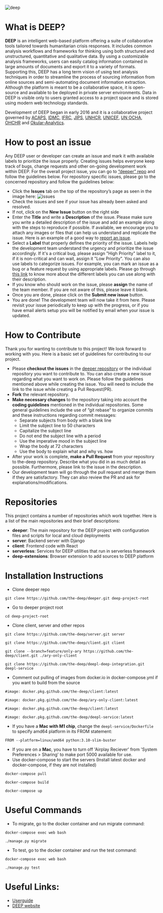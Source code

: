 ![deep](https://user-images.githubusercontent.com/6733492/193183087-5eb01f8a-ab47-4ed2-83a2-3ea020c5b902.png)

# What is DEEP?
**DEEP** is an intelligent web-based platform offering a suite of collaborative tools tailored towards humanitarian crisis responses. It includes common analysis workflows and frameworks for thinking using both structured and unstructured, quantitative and qualitative data. By using a customizable analysis frameworks, users can easily catalog information contained in large amounts of documents and export it to a variety of formats. Supporting this, DEEP has a long term vision of using text analysis techniques in order to streamline the process of sourcing information from online sources and semi-automating document information extraction. Although the platform is meant to be a collaborative space, it is open-source and available to be deployed in private server environments. Data in DEEP is visible only to users granted access to a project space and is stored using modern web technology standards.

Development of DEEP began in early 2016 and it is a collaborative project governed by [ACAPS](https://deephelp.zendesk.com/hc/en-us/articles/acaps.org), [IDMC](http://www.internal-displacement.org/), [IFRC](http://ifrc.org/), [JIPS](http://jips.org/), [UNHCR](http://www.unhcr.org/en-us/), [UNICEF](https://www.unicef.org/), [UN OCHA](https://www.unocha.org/), [OHCHR](https://www.ohchr.org/) and [Okular-Analytics](https://www.okular-analytics.com/).

# How to post an issue
Any DEEP user or developer can create an issue and mark it with available labels to prioritize the issue properly. Creating issues helps everyone keep track of bugs, change requests and other on-going development work within DEEP.
For the overall project issue, you can go to [“deeper” repo](https://github.com/the-deep/deeper) and follow the guidelines below. For repository specific issues, please go to the concerned repository and follow the guidelines below:

* Click the **Issues** tab on the top of the repository’s page as seen in the image here:
![issues](https://user-images.githubusercontent.com/6733492/193184461-aa829487-aaff-490e-95a1-6dbb5f74de1a.png)
* Check the issues and see if your issue has already been asked and resolved.
* If not, click on the **New Issue** button on the right side
* Enter the **Title** and write a **Description** of the issue. Please make sure you write a detailed description of the issue and add an example along with the steps to reproduce if possible. If available, we encourage you to attach any images or files that can help us understand and replicate the issue. Here is an example of a good way to [report an issue](https://github.com/the-deep/deeper/issues/297).
* Select a **Label** that properly defines the priority of the issue. Labels help the development team understand the urgency and prioritize the issue accordingly. If it's a critical bug, please assign "High Priority" label to it, if it is non-critical and can wait, assign it "Low Priority". You can also use labels to categorize issues. For example, you can mark an issue as a bug or a feature request by using appropriate labels. Please go through [this link](https://github.com/the-deep/deeper/labels) to know more about the different labels you can use along with their description.
* If you know who should work on the issue, please **assign** the name of the team member. If you are not aware of this, please leave it blank.
* Once you are done, please click on the **Submit new issue** button. 
* You are done! The development team will now take it from here. Please revisit your issue periodically to keep up with the progress, or if you have email alerts setup you will be notified by email when your issue is updated.

# How to Contribute
Thank you for wanting to contribute to this project! We look forward to working with you. Here is a basic set of guidelines for contributing to our project. 
* Please **checkout the issues** in the [deeper repository](https://github.com/the-deep/deeper) or the individual repository you want to contribute to. You can also create a new issue regarding what you want to work on. Please follow the guidelines mentioned above while creating the issue. You will need to include the link to the issue while creating a Pull Request(PR).
* **Fork** the relevant repository.
* **Make necessary changes** to the repository taking into account the **coding guidelines** mentioned in the individual repositories. Some general guidelines include the use of “git rebase” to organize commits and these instructions regarding commit messages:
  * Separate subjects from body with a blank line
  * Limit the subject line to 50 characters
  * Capitalize the subject line
  * Do not end the subject line with a period
  * Use the imperative mood in the subject line
  * Wrap the body at 72 characters
  * Use the body to explain what and why vs. how
* After your work is complete, **make a Pull Request** from your repository to the-deep repository. Describe what you did in as much detail as possible. Furthermore, please link to the issue in the description.
* Our development team will go through the pull request and merge them if they are satisfactory. They can also review the PR and ask for explanations/modifications.

# Repositories
This project contains a number of repositories which work together. Here is a list of the main repositories and their brief descriptions:
* **deeper**: The main repository for the DEEP project with configuration files and scripts for local and cloud deployments
* **server**: Backend server with Django
* **client**: Frontend code with React
* **serverless**: Services for DEEP utilities that run in serverless framework
* **deep-extensions**: Browser extension to add sources to DEEP platform

# Installation Instructions
* Clone deeper repo

`git clone https://github.com/the-deep/deeper.git deep-project-root`
* Go to deeper project root

`cd deep-project-root`
* Clone client, server and other repos

`git clone https://github.com/the-deep/server.git server`

`git clone https://github.com/the-deep/client.git client`

`git clone --branch=feature/only-ary https://github.com/the-deep/client.git ./ary-only-client`

`git clone https://github.com/the-deep/deepl-deep-integration.git deepl-service`

* Comment out pulling of images from docker.io in docker-compose.yml if you want to build from the source

`#image: docker.pkg.github.com/the-deep/client:latest`

`#image: docker.pkg.github.com/the-deep/ary-only-client:latest`

`#image: docker.pkg.github.com/the-deep/client:latest`

`#image: docker.pkg.github.com/the-deep/deepl-service:latest`

* If you have a **Mac with M1 chip**, change the `deepl-service/Dockerfile` to specify amd64 platform in its FROM statement:

`FROM --platform=linux/amd64 python:3.10-slim-buster`

* If you are on a **Mac**, you have to turn off 'Airplay Reciever' from 'System Preferences > Sharing' to make port 5000 available for use.
* Use docker-compose to start the servers (Install latest docker and docker-compose, if they are not installed)

`docker-compose pull`

`docker-compose build`

`docker-compose up`

# Useful Commands
* To migrate, go to the docker container and run migrate command:

`docker-compose exec web bash`

`./manage.py migrate`

* To test, go to the docker container and run the test command:


`docker-compose exec web bash`

`./manage.py test`

# Useful Links:
* [Userguide](https://deephelp.zendesk.com/hc/en-us)
* [DEEP website](https://app.thedeep.io/)







